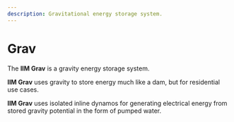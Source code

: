 ```yaml
---
description: Gravitational energy storage system.
---
```


# Grav

The **IIM Grav** is a gravity energy storage system.

**IIM Grav** uses gravity to store energy much like a dam, but for residential use cases.

**IIM Grav** uses isolated inline dynamos for generating electrical energy from stored gravity potential in the form of pumped water.

